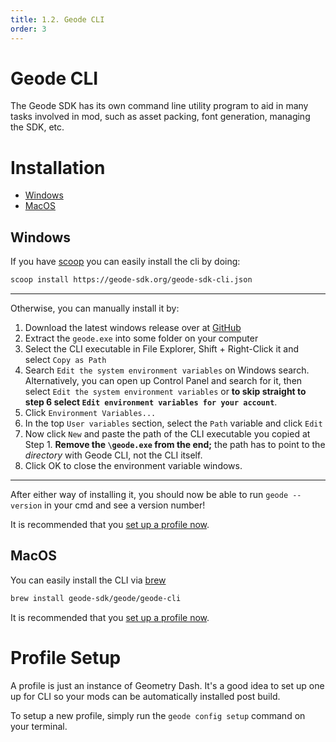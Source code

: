 ```yaml
---
title: 1.2. Geode CLI
order: 3
---
```


# Geode CLI
The Geode SDK has its own command line utility program to aid in many tasks involved in mod, such as asset packing, font generation, managing the SDK, etc.

# Installation

* [Windows](#windows)
* [MacOS](#macos)

## Windows
If you have [scoop](https://scoop.sh/) you can easily install the cli by doing:
```bash
scoop install https://geode-sdk.org/geode-sdk-cli.json
```

---

Otherwise, you can manually install it by:
1. Download the latest windows release over at [GitHub](https://github.com/geode-sdk/cli/releases/latest)
1. Extract the `geode.exe` into some folder on your computer
1. Select the CLI executable in File Explorer, Shift + Right-Click it and select `Copy as Path`
1. Search `Edit the system environment variables` on Windows search. Alternatively, you can open up Control Panel and search for it, then select `Edit the system environment variables` or **to skip straight to step 6 select `Edit environment variables for your account`**.
1. Click `Environment Variables...`
1. In the top `User variables` section, select the `Path` variable and click `Edit`
1. Now click `New` and paste the path of the CLI executable you copied at Step 1. **Remove the `\geode.exe` from the end;** the path has to point to the _directory_ with Geode CLI, not the CLI itself.
1. Click OK to close the environment variable windows.

---

After either way of installing it, you should now be able to run `geode --version` in your cmd and see a version number!

It is recommended that you [set up a profile now](#profile-setup).

## MacOS

You can easily install the CLI via [brew](https://brew.sh)
```bash
brew install geode-sdk/geode/geode-cli
```

It is recommended that you [set up a profile now](#profile-setup).

# Profile Setup

A profile is just an instance of Geometry Dash. It's a good idea to set up one up for CLI so your mods can be automatically installed post build.

To setup a new profile, simply run the `geode config setup` command on your terminal.
